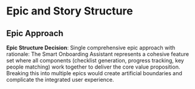 # Epic and Story Structure

## Epic Approach

**Epic Structure Decision**: Single comprehensive epic approach with rationale: The Smart Onboarding Assistant represents a cohesive feature set where all components (checklist generation, progress tracking, key people matching) work together to deliver the core value proposition. Breaking this into multiple epics would create artificial boundaries and complicate the integrated user experience.
